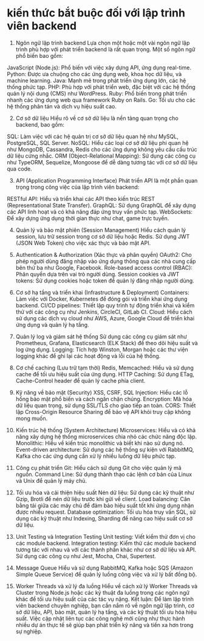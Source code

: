 # kiến thức bắt buộc đối với lập trình viên backend

1. Ngôn ngữ lập trình backend
Lựa chọn một hoặc một vài ngôn ngữ lập trình phù hợp với phát triển backend là rất quan trọng. Một số ngôn ngữ phổ biến bao gồm:

JavaScript (Node.js): Phổ biến với việc xây dựng API, ứng dụng real-time.
Python: Được ưa chuộng cho các ứng dụng web, khoa học dữ liệu, và machine learning.
Java: Mạnh mẽ trong phát triển ứng dụng lớn, các hệ thống phức tạp.
PHP: Phù hợp với phát triển web, đặc biệt với các hệ thống quản lý nội dung (CMS) như WordPress.
Ruby: Phổ biến trong phát triển nhanh các ứng dụng web qua framework Ruby on Rails.
Go: Tối ưu cho các hệ thống phân tán và dịch vụ hiệu suất cao.

2. Cơ sở dữ liệu
Hiểu rõ về cơ sở dữ liệu là nền tảng quan trọng cho backend, bao gồm:

SQL: Làm việc với các hệ quản trị cơ sở dữ liệu quan hệ như MySQL, PostgreSQL, SQL Server.
NoSQL: Hiểu các loại cơ sở dữ liệu phi quan hệ như MongoDB, Cassandra, Redis cho các ứng dụng không yêu cầu cấu trúc dữ liệu cứng nhắc.
ORM (Object-Relational Mapping): Sử dụng các công cụ như TypeORM, Sequelize, Mongoose để dễ dàng tương tác với cơ sở dữ liệu qua code.

3. API (Application Programming Interface)
Phát triển API là một phần quan trọng trong công việc của lập trình viên backend:

RESTful API: Hiểu và triển khai các API theo kiến trúc REST (Representational State Transfer).
GraphQL: Sử dụng GraphQL để xây dựng các API linh hoạt và có khả năng đáp ứng truy vấn phức tạp.
WebSockets: Để xây dựng ứng dụng thời gian thực như chat, game trực tuyến.

4. Quản lý và bảo mật phiên (Session Management)
Hiểu cách quản lý session, lưu trữ session trong cơ sở dữ liệu hoặc Redis.
Sử dụng JWT (JSON Web Token) cho việc xác thực và bảo mật API.

5. Authentication & Authorization (Xác thực và phân quyền)
OAuth2: Cho phép người dùng đăng nhập vào ứng dụng thông qua các nhà cung cấp bên thứ ba như Google, Facebook.
Role-based access control (RBAC): Phân quyền dựa trên vai trò người dùng.
Session cookies và JWT tokens: Sử dụng cookies hoặc token để quản lý đăng nhập người dùng.

6. Cơ sở hạ tầng và triển khai (Infrastructure & Deployment)
Containers: Làm việc với Docker, Kubernetes để đóng gói và triển khai ứng dụng backend.
CI/CD pipelines: Thiết lập quy trình tự động triển khai và kiểm thử với các công cụ như Jenkins, CircleCI, GitLab CI.
Cloud: Hiểu cách sử dụng các dịch vụ cloud như AWS, Azure, Google Cloud để triển khai ứng dụng và quản lý hạ tầng.

7. Quản lý log và giám sát hệ thống
Sử dụng các công cụ giám sát như Prometheus, Grafana, Elasticsearch (ELK Stack) để theo dõi hiệu suất và log ứng dụng.
Logging: Tích hợp Winston, Morgan hoặc các thư viện logging khác để ghi lại các hoạt động và lỗi của hệ thống.

8. Cơ chế caching (Lưu trữ tạm thời)
Redis, Memcached: Hiểu và sử dụng cache để tối ưu hiệu suất của ứng dụng.
HTTP Caching: Sử dụng ETag, Cache-Control header để quản lý cache phía client.

9. Kỹ năng về bảo mật (Security)
XSS, CSRF, SQL Injection: Hiểu các lỗ hổng bảo mật phổ biến và cách ngăn chặn chúng.
Encryption: Mã hóa dữ liệu quan trọng, sử dụng SSL/TLS cho giao tiếp an toàn.
CORS: Thiết lập Cross-Origin Resource Sharing để bảo vệ API khỏi truy cập không mong muốn.

10. Kiến trúc hệ thống (System Architecture)
Microservices: Hiểu và có khả năng xây dựng hệ thống microservices chia nhỏ các chức năng độc lập.
Monolithic: Hiểu về kiến trúc monolithic và biết khi nào sử dụng nó.
Event-driven architecture: Sử dụng các hệ thống sự kiện với RabbitMQ, Kafka cho các ứng dụng cần xử lý nhiều luồng dữ liệu phức tạp.

11. Công cụ phát triển
Git: Hiểu cách sử dụng Git cho việc quản lý mã nguồn.
Command Line: Sử dụng thành thạo các lệnh cơ bản của Linux và Unix để quản lý máy chủ.

12. Tối ưu hóa và cải thiện hiệu suất
Nén dữ liệu: Sử dụng các kỹ thuật như Gzip, Brotli để nén dữ liệu trước khi gửi về client.
Load balancing: Cân bằng tải giữa các máy chủ để đảm bảo hiệu suất tốt khi ứng dụng nhận được nhiều request.
Database optimization: Tối ưu hóa truy vấn SQL, sử dụng các kỹ thuật như Indexing, Sharding để nâng cao hiệu suất cơ sở dữ liệu.

13. Unit Testing và Integration Testing
Unit testing: Viết kiểm thử đơn vị cho các module backend.
Integration testing: Kiểm thử các module backend tương tác với nhau và với các thành phần khác như cơ sở dữ liệu và API.
Sử dụng các công cụ như Jest, Mocha, Chai, Supertest.

14. Message Queue
Hiểu và sử dụng RabbitMQ, Kafka hoặc SQS (Amazon Simple Queue Service) để quản lý luồng công việc và xử lý bất đồng bộ.

15. Worker Threads và xử lý đa luồng
Hiểu về cách xử lý Worker Threads và Cluster trong Node.js hoặc các kỹ thuật đa luồng trong các ngôn ngữ khác để tối ưu hiệu suất của các tác vụ nặng.
Kết luận:
Để làm lập trình viên backend chuyên nghiệp, bạn cần nắm rõ về ngôn ngữ lập trình, cơ sở dữ liệu, API, bảo mật, quản lý hạ tầng, và các kỹ thuật tối ưu hóa hiệu suất. Việc cập nhật liên tục các công nghệ mới cũng như thực hành nhiều dự án thực tế sẽ giúp bạn phát triển kỹ năng và tiến xa hơn trong sự nghiệp.